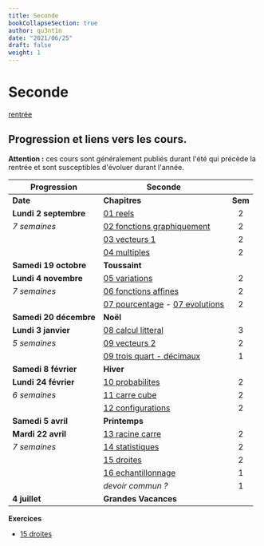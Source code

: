 ```yaml
---
title: Seconde
bookCollapseSection: true
author: qu3nt1n
date: "2021/06/25"
draft: false
weight: 1
---
```


# Seconde

[rentrée](./presentation_rentree.pdf)

## Progression et liens vers les cours.

**Attention :** ces cours sont généralement publiés durant l'été qui précède la rentrée et sont susceptibles d'évoluer durant l'année.

| Progression            | **Seconde**                                                                                                                 |         |
| ---------------------- | --------------------------------------------------------------------------------------------------------------------------- | :-----: |
| **Date**               | **Chapitres**                                                                                                               | **Sem** |
| **Lundi 2 septembre**  | [01 reels](/uploads/maths/seconde/01_reels.pdf)                                                                             |    2    |
| _7 semaines_           | [02 fonctions graphiquement](/uploads/maths/seconde/02_fonctions.pdf)                                                       |    2    |
|                        | [03 vecteurs 1](/uploads/maths/seconde/03_vecteurs_1.pdf)                                                                   |    2    |
|                        | [04 multiples](/uploads/maths/seconde/04_multiples.pdf)                                                                     |    2    |
| **Samedi 19 octobre**  | **Toussaint**                                                                                                               |         |
| **Lundi 4 novembre**   | [05 variations](/uploads/maths/seconde/05_variations.pdf)                                                                   |    2    |
| _7 semaines_           | [06 fonctions affines](/uploads/maths/seconde/06_affines.pdf)                                                               |    2    |
|                        | [07 pourcentage](/uploads/maths/seconde/07_a_proportions.pdf) - [07 evolutions](/uploads/maths/seconde/07_b_evolutions.pdf) |    2    |
| **Samedi 20 décembre** | **Noël**                                                                                                                    |         |
| **Lundi 3 janvier**    | [08 calcul litteral](/uploads/maths/seconde/08_calcul_litteral.pdf)                                                         |    3    |
| _5 semaines_           | [09 vecteurs 2](/uploads/maths/seconde/09_vecteurs_2.pdf)                                                                   |    2    |
|                        | [09 trois quart - décimaux](/uploads/maths/seconde/09_trois_quart_decimaux.pdf)                                             |    1    |
| **Samedi 8 février**   | **Hiver**                                                                                                                   |         |
| **Lundi 24 février**   | [10 probabilites](/uploads/maths/seconde/10_probabilites.pdf)                                                               |    2    |
| _6 semaines_           | [11 carre cube](/uploads/maths/seconde/11_carre.pdf)                                                                        |    2    |
|                        | [12 configurations](/uploads/maths/seconde/12_configurations.pdf)                                                           |    2    |
| **Samedi 5 avril**     | **Printemps**                                                                                                               |         |
| **Mardi 22 avril**     | [13 racine carre](/uploads/maths/seconde/13_racine_carre.pdf)                                                               |    2    |
| _7 semaines_           | [14 statistiques](/uploads/maths/seconde/14_statistiques.pdf)                                                               |    2    |
|                        | [15 droites](/uploads/maths/seconde/15_droites.pdf)                                                                         |    2    |
|                        | [16 echantillonnage](/uploads/maths/seconde/16_echantillonnage.pdf)                                                         |    1    |
|                        | _devoir commun ?_                                                                                                           |    1    |
| **4 juillet**          | **Grandes Vacances**                                                                                                        |         |

**Exercices**

- [15 droites](/uploads/maths/seconde/15_exos_equation_droite_systeme_equations.pdf)
